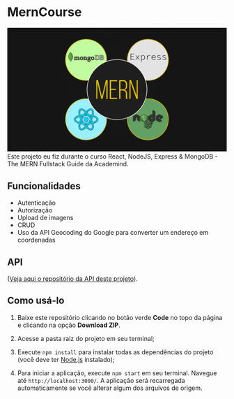 # MernCourse

<img src="public/MERN.jpg"/>
Este projeto eu fiz durante o curso React, NodeJS, Express & MongoDB - The MERN Fullstack Guide da  Academind.

## Funcionalidades

- Autenticação 
- Autorização
- Upload de imagens
- CRUD
- Uso da API Geocoding do Google para converter um endereço em coordenadas

## API

([Veja aqui o repositório da API deste projeto](https://github.com/GuilhermeCCunha/mern-backend)).

## Como usá-lo

1. Baixe este repositório clicando no botão verde **Code** no topo da página e clicando na opção **Download ZIP**.

2. Acesse a pasta raiz do projeto em seu terminal;

3. Execute `npm install` para instalar todas as dependências do projeto (você deve ter [Node.js](https://nodejs.org/en/download/) instalado);

4. Para iniciar a aplicação, execute `npm start` em seu terminal. Navegue até `http://localhost:3000/`. A aplicação será recarregada automaticamente se você alterar algum dos arquivos de origem.
